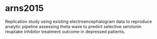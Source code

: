 # arns2015
Replication study using existing electroencephalogram data to reproduce analytic pipeline assessing theta wave to predict selective serotonin reuptake inhibitor treatment outcome in depressed patients.
